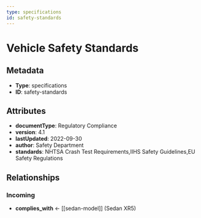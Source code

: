 ```yaml
---
type: specifications
id: safety-standards
---
```


# Vehicle Safety Standards

## Metadata

- **Type**: specifications
- **ID**: safety-standards

## Attributes

- **documentType**: Regulatory Compliance
- **version**: 4.1
- **lastUpdated**: 2022-09-30
- **author**: Safety Department
- **standards**: NHTSA Crash Test Requirements,IIHS Safety Guidelines,EU Safety Regulations

## Relationships

### Incoming

- **complies_with** ← [[sedan-model]] (Sedan XR5)


